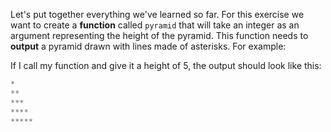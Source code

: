 Let's put together everything we've learned so far. 
For this exercise we want to create a **function** called `pyramid` that will take an integer as an argument representing the height of the pyramid. This function needs to **output** a pyramid drawn with lines made of asterisks. For example:

If I call my function and give it a height of 5, the output should look like this:

```js
*
**
***
****
*****
```